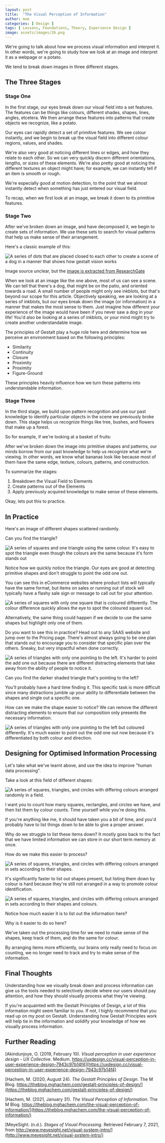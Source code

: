 ```yaml
---
layout: post
title:  "The Visual Perception of Information"
author: moe
categories: [ Design ]
tags: [ Lessons, Foundations, Theory, Experience Design ]
image: assets/images/26.png
---
```

We're going to talk about how we process visual information and interpret it. In other words, we're going to study how we look at an image and interpret it as a webpage or a potato.

We tend to break down images in three different stages.

## The Three Stages
### Stage One
In the first stage, our eyes break down our visual field into a set features. The features can be things like colours, different shades, shapes, lines, angles, etcetera. We then arrange these features into patterns that create objects we recognize, like a potato.

Our eyes can rapidly detect a set of primitive features. We see colour instantly, and we begin to break up the visual field into different colour regions, values, and shades.

We're also very good at noticing different lines or edges, and how they relate to each other. So we can very quickly discern different orientations, lengths, or sizes of these elements. We're also pretty good at noticing the different textures an object might have; for example, we can instantly tell if an item is smooth or rough.

We're especially good at motion detection, to the point that we almost instantly detect when something has just entered our visual field.

To recap, when we first look at an image, we break it down to its primitive features.

### Stage Two
After we've broken down an image, and have decomposed it, we begin to create sets of information. We use these sets to search for visual patterns that help us make sense of their arrangement.

Here's a classic example of this:

![A series of dots that are placed closed to each other to create a scene of a dog in a manner that shows how gestalt vision works](/assets/images/visual-breakdown/dog.png "Gestalt Vision")

Image source unclear, but the [image is extracted from ResearchGate](https://www.researchgate.net/figure/The-dog-picture-is-a-popular-example-of-emergence-from-the-field-of-gestalt-psychology_fig1_283090791)

When we look at an image like the one above, most of us can see a scene.  We can tell that there's a dog, that might be on the patio, and oriented towards a road. A small number of people might only see inkblots, but that's beyond our scope for this article. Objectively speaking, we are looking at a series of inkblots, but our eyes break down the image (or information) in a manner that makes the most sense to them. Just imagine how different your experience of the image would have been if you never saw a dog in your life! You'd also be looking at a series of inkblots, or your mind might try to create another understandable image.

The principles of Gestalt play a huge role here and determine how we perceive an environment based on the following principles:

- Similarity
- Continuity
- Closure
- Proximity
- Proximity
- Figure-Ground

These principles heavily influence how we turn these patterns into understandable information.

### Stage Three
In the third stage, we build upon pattern recognition and use our past knowledge to identify particular objects in the scene we previously broke down. This stage helps us recognize things like tree, bushes, and flowers that make up a forest.

So for example, if we're looking at a basket of fruits:

After we've broken down the image into primitive shapes and patterns, our minds borrow from our past knowledge to help us recognize what we're viewing. In other words, we know what bananas look like because most of them have the same edge, texture, colours, patterns, and construction.

To summarize the stages:

1. Breakdown the Visual Field to Elements
2. Create patterns out of the Elements
3. Apply previously acquired knowledge to make sense of these elements.

Okay, lets put this to practice.

## In Practice
Here's an image of different shapes scattered randomly.

Can you find the triangle?

![A series of squares and one triangle using the same colour. It's easy to spot the triangle even though the colours are the same because it's form stands out](/assets/images/visual-breakdown/1.png "Square and Triangles")

Notice how we quickly notice the triangle. Our eyes are good at detecting primitive shapes and don't struggle to point the odd one out.

You can see this in eCommerce websites where product lists will typically have the same format, but items on sales or running out of stock will typically have a flashy sale sign or message to call out for your attention.

![A series of squares with only one square that is coloured differently. The colour difference quickly allows the eye to spot the coloured square out.](/assets/images/visual-breakdown/2.png "Square and Colours")

Alternatively, the same thing could happen if we decide to use the same shapes but highlight only one of them.

Do you want to see this in practice? Head out to any SAAS website and jump over to the Pricing page. There's almost always going to be one plan that stands out to encourage you to consider that specific plan over the others. Sneaky, but very impactful when done correctly.

![A series of triangles with only one pointing to the left. It's harder to point the add one out because there are different distracting elements that take away from the ability of people to notice it.](/assets/images/visual-breakdown/3.png "Many Triangles")

Can you find the darker shaded triangle that's pointing to the left?

You'll probably have a hard time finding it. This specific task is more difficult since many distractions jumble up your ability to differentiate between the shapes and single out a specific one.

How can we make the shape easier to notice? We can remove the different distracting elements to ensure that our composition only presents the necessary information.

![A series of triangles with only one pointing to the left but coloured differently. It's much easier to point out the odd one out now because it's differentiated by both colour and direction.](/assets/images/visual-breakdown/4.png "Many Triangles, one colour")

## Designing for Optimised Information Processing
Let's take what we've learnt above, and use the idea to improve "human data processing".

Take a look at this field of different shapes:

![A series of squares, triangles, and circles with differing colours arranged randomly in a field.](/assets/images/visual-breakdown/5.png "Randomized field of shapes")

I want you to count how many squares, rectangles, and circles we have, and then list them by colour counts. Time yourself while you're doing this.

If you're anything like me, it should have taken you a bit of time, and you'd probably have to list things down to be able to give a proper answer.

Why do we struggle to list these items down? It mostly goes back to the fact that we have limited information we can store in our short term memory at once.

How do we make this easier to process?

![A series of squares, triangles, and circles with differing colours arranged in sets according to their shapes.](/assets/images/visual-breakdown/6.png "Field of shapes arranged by form")

It's significantly faster to list out shapes present, but listing them down by colour is hard because they're still not arranged in a way to promote colour identification.

![A series of squares, triangles, and circles with differing colours arranged in sets according to their shapes and colours.](/assets/images/visual-breakdown/7.png "Field of shapes arranged by form and colour")

Notice how much easier it is to list out the information here?

Why is it easier to do so here?

We've taken out the processing time for we need to make sense of the shapes, keep track of them, and do the same for colour.

By arranging items more efficiently, our brains only really need to focus on counting, we no longer need to track and try to make sense of the information.

## Final Thoughts
Understanding how we visually break down and process information can give us the tools needed to selectively decide where our users should pay attention, and how they should visually process what they're viewing.

If you're acquainted with the Gestalt Principles of Design, a lot of this information might seem familiar to you. If not, I highly recommend that you read up on my post on Gestalt. Understanding how Gestalt Principles work will help tie in the information and solidify your knowledge of how we visually process information.

## Further Reading
[Akindunjoye, O. (2019, February 10). *Visual perception in user experience design - UX Collective*. Medium. https://uxdesign.cc/visual-perception-in-user-experience-design-7943c97b14f4](https://uxdesign.cc/visual-perception-in-user-experience-design-7943c97b14f4)

[Hachem, M. (2020, August 24). *The Gestalt Principles of Design*. The M Blog. https://theblog.mghachem.com/gestalt-principles-of-design/](https://theblog.mghachem.com/gestalt-principles-of-design/)

[Hachem, M. (2021, January 31). *The Visual Perception of Information*. The M Blog. https://theblog.mghachem.com/the-visual-perception-of-information/](https://theblog.mghachem.com/the-visual-perception-of-information/)

[MeyeSight. (n.d.). *Stages of Visual Processing*. Retrieved February 7, 2021, from http://www.meyesight.net/visual-system-intro/](http://www.meyesight.net/visual-system-intro/)
